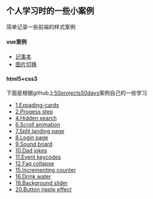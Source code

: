 ## 个人学习时的一些小案例
简单记录一些前端的样式案例
#### vue案例
* [记事本](https://wink-ly.github.io/Web/Vue/记事本/index.html)
* [图片切换](https://wink-ly.github.io/Web/Vue/图片切换/index.html)

#### html5+css3
下面是根据github上[50projects50days](https://github.com/bradtraversy/50projects50days)案例自己的一些学习
* [1.Expading-cards](https://wink-ly.github.io/Web/Web/1.Expanding-cards/index.html)
* [2.Progess step](https://wink-ly.github.io/Web/Web/2.Progess%20step/index.html)
* [4.Hidden search](https://wink-ly.github.io/Web/Web/4.Hidden%20search/index.html)
* [6.Scroll animation](https://wink-ly.github.io/Web/Web/6.Scroll%20animation/index.html)
* [7.Split landing page](https://wink-ly.github.io/Web/Web/7.Split%20landing%20page/index.html)
* [8.Login page](https://wink-ly.github.io/Web/Web/8.Login%20page/index.html)
* [9.Sound board](https://wink-ly.github.io/Web/Web/9.Sound%20board/index.html)
* [10.Dad jokes](https://wink-ly.github.io/Web/Web/10.Dad%20jokes/index.html)
* [11.Event keycodes](https://wink-ly.github.io/Web/Web/11.Event%20keycodes/index.html)
* [12.Faq collapse](https://wink-ly.github.io/Web/Web/12.Faq%20collapse/index.html)
* [15.Incrementing counter](https://wink-ly.github.io/Web/Web/15.Incrementing%20counter/index.html)
* [16.Drink water](https://wink-ly.github.io/Web/Web/16.Drink%20water/index.html)
* [18.Background slider](https://wink-ly.github.io/Web/Web/18.Background%20slider/index.html)
* [20.Button ripple effect](https://wink-ly.github.io/Web/Web/20.Button%20ripple%20effect/index.html)
